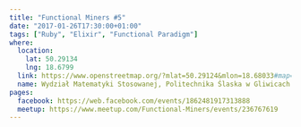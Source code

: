```yaml
---
title: "Functional Miners #5"
date: "2017-01-26T17:30:00+01:00"
tags: ["Ruby", "Elixir", "Functional Paradigm"]
where:
  location:
    lat: 50.29134
    lng: 18.6799
  link: https://www.openstreetmap.org/?mlat=50.29124&mlon=18.68033#map=19/50.29124/18.68033
  name: Wydział Matematyki Stosowanej, Politechnika Ślaska w Gliwicach
pages:
  facebook: https://web.facebook.com/events/1862481917313888
  meetup: https://www.meetup.com/Functional-Miners/events/236767619
---
```

